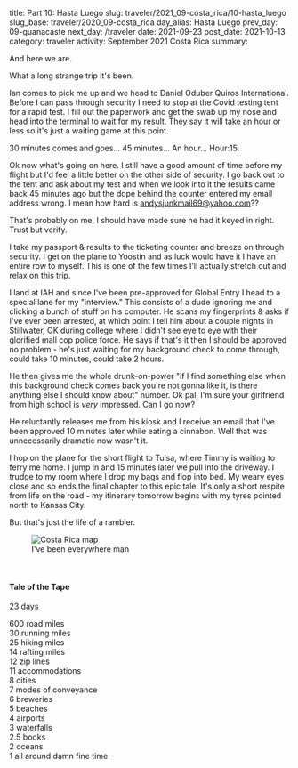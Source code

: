 title: Part 10: Hasta Luego
slug: traveler/2021_09-costa_rica/10-hasta_luego
slug_base: traveler/2020_09-costa_rica
day_alias: Hasta Luego
prev_day: 09-guanacaste
next_day: /traveler
date: 2021-09-23
post_date: 2021-10-13
category: traveler
activity: September 2021 Costa Rica
summary: 

And here we are.

What a long strange trip it's been.

Ian comes to pick me up and we
head to Daniel Oduber Quiros International. Before I can pass through security I
need to stop at the Covid testing tent for a rapid test. I
fill out the paperwork and get the swab up my nose and head into the terminal to
wait for my result. They say it will take an hour or less so it's just a waiting
game at this point.

30 minutes comes and goes... 45 minutes... An hour... Hour:15.

Ok now what's going on here. I still have a good amount of time before my flight
but I'd feel a little better on the other side of security. I go back out to the
tent and ask about my test and when we look into it the results came back 45
minutes ago but the dope behind the counter entered my email address wrong. I
mean how hard is andysjunkmail69@yahoo.com??

That's probably on me, I should have made sure he had it keyed in right. Trust
but verify.

I take my passport & results to the ticketing counter and breeze on through
security. I get on the plane to Yoostin and as luck would have it I have an
entire row to myself. This is one of the few times I'll actually stretch out and
relax on this trip.

I land at IAH and since I've been pre-approved for Global Entry I head to a
special lane for my "interview." This consists of a dude ignoring me and
clicking a bunch of stuff on his computer. He scans my fingerprints & asks if
I've ever been arrested, at which point I tell him about a couple nights in
Stillwater, OK during college where I didn't see eye to eye with their glorified
mall cop police force. He says if that's it then I should be approved no problem -
he's just waiting for my background check to come through, could take 10 minutes,
could take 2 hours.

He then gives me the whole drunk-on-power "if I find something
else when this background check comes back you're not gonna like it, is there
anything else I should know about" number. Ok pal, I'm sure your girlfriend
from high school is *very* impressed. Can I go now?

He reluctantly releases me from his kiosk and I receive an email that I've been
approved 10 minutes later while eating a cinnabon. Well that was unnecessarily
dramatic now wasn't it.

I hop on the plane for the short flight to Tulsa, where Timmy is waiting to
ferry me home. I jump in and 15 minutes later we pull into the driveway. I trudge
to my room where I drop my bags and flop into bed. My weary
eyes close and so ends the final chapter to this epic tale. It's only a short respite
from life on the road - my itinerary tomorrow begins with my tyres pointed
north to Kansas City.

But that's just the life of a rambler.

<figure class="figure">
  <img class="figure-img img-fluid mt-2 rounded" src="/theme/images/traveler/2021_09-costa_rica/costa_rica_map.png" alt="Costa Rica map">
  <figcaption class="figure-caption">I've been everywhere man</figcaption>
</figure>

<br>
<h4 class="article-subheader">Tale of the Tape</h4>
23 days

600 road miles
<br>
30 running miles
<br>
25 hiking miles
<br>
14 rafting miles
<br>
12 zip lines
<br>
11 accommodations
<br>
8 cities
<br>
7 modes of conveyance
<br>
6 breweries
<br>
5 beaches
<br>
4 airports
<br>
3 waterfalls
<br>
2.5 books
<br>
2 oceans
<br>
1 all around damn fine time